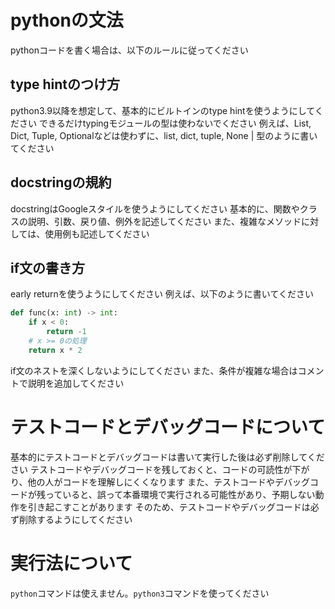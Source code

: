 # pythonの文法
pythonコードを書く場合は、以下のルールに従ってください

## type hintのつけ方
python3.9以降を想定して、基本的にビルトインのtype hintを使うようにしてください
できるだけtypingモジュールの型は使わないでください
例えば、List, Dict, Tuple, Optionalなどは使わずに、list, dict, tuple, None | 型のように書いてください

## docstringの規約
docstringはGoogleスタイルを使うようにしてください
基本的に、関数やクラスの説明、引数、戻り値、例外を記述してください
また、複雑なメソッドに対しては、使用例も記述してください

## if文の書き方
early returnを使うようにしてください
例えば、以下のように書いてください
```python
def func(x: int) -> int:
    if x < 0:
        return -1
    # x >= 0の処理
    return x * 2
```
if文のネストを深くしないようにしてください
また、条件が複雑な場合はコメントで説明を追加してください

# テストコードとデバッグコードについて
基本的にテストコードとデバッグコードは書いて実行した後は必ず削除してください
テストコードやデバッグコードを残しておくと、コードの可読性が下がり、他の人がコードを理解しにくくなります
また、テストコードやデバッグコードが残っていると、誤って本番環境で実行される可能性があり、予期しない動作を引き起こすことがあります
そのため、テストコードやデバッグコードは必ず削除するようにしてください

# 実行法について
`python`コマンドは使えません。`python3`コマンドを使ってください
